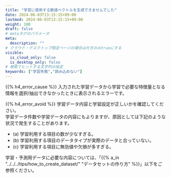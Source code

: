 ```yaml
---
title: "学習に使用する数値ベクトルを生成できませんでした"
date: 2024-06-03T13:15:15+09:00
lastmod: 2024-06-03T13:15:15+09:00
weight: 100
draft: false
# metaタグのパラメータ
meta:
  description: ""
# クラウド・デスクトップ限定ページの場合は片方のみtrueにする
visible:
  is_cloud_only: false
  is_desktop_only: false
# 検索でヒットする文字列の指定
keywords: ["学習失敗","読み込めない"]
---
```


{{% h4_error_cause %}}
入力された学習データから学習で必要な特徴量となる情報を選択/抽出できなかったときに表示されるエラーです。  

{{% h4_error_avoid %}}
学習データ内容と学習設定が正しいかを確認してください。  
学習データ件数や学習データの内容にもよりますが、原因としては下記のような状況で発生することがあります。  

- (a) 学習利用する項目の数が少なすぎる。  
- (b) 学習利用する項目のデータタイプが実際のデータと合っていない。  
- (c) 学習利用する項目に無効値や欠損が多すぎる。  

学習・予測用データに必要な内容については、「{{% a_in "../../../tips/how_to_create_dataset/" "データセットの作り方" %}}」以下をご参照ください。  
